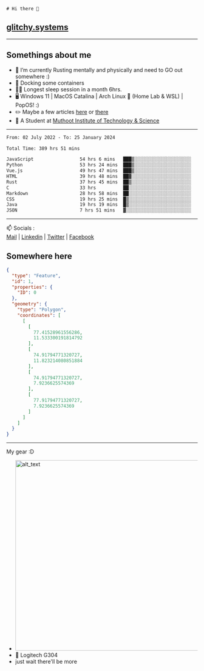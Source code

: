 ```
# Hi there 👋
```
## [glitchy.systems](https://glitchy.systems)
---

## Somethings about me



- 🌱 I’m currently Rusting mentally and physically and need to GO out somewhere :)
- 🐋 Docking some containers
- 😶‍🌫️ Longest sleep session in a month 6hrs.
- 🖥️ Windows 11 | MacOS Catalina | Arch Linux 🦩 (Home Lab & WSL) | PopOS! :)
- ✏️ Maybe a few articles [here](https://medium.com/@advaithnarayanan8) or [there](https://medium.com/@advaithnarayanan8)
- 📑 A Student at [Muthoot Institute of Technology & Science](https://mgmits.ac.in/)



---

<!--START_SECTION:waka-->

```txt
From: 02 July 2022 - To: 25 January 2024

Total Time: 389 hrs 51 mins

JavaScript                 54 hrs 6 mins   ███▒░░░░░░░░░░░░░░░░░░░░░   13.88 %
Python                     53 hrs 24 mins  ███▒░░░░░░░░░░░░░░░░░░░░░   13.70 %
Vue.js                     49 hrs 47 mins  ███▒░░░░░░░░░░░░░░░░░░░░░   12.77 %
HTML                       39 hrs 48 mins  ██▓░░░░░░░░░░░░░░░░░░░░░░   10.21 %
Rust                       37 hrs 45 mins  ██▒░░░░░░░░░░░░░░░░░░░░░░   09.68 %
C                          33 hrs          ██░░░░░░░░░░░░░░░░░░░░░░░   08.47 %
Markdown                   28 hrs 58 mins  ██░░░░░░░░░░░░░░░░░░░░░░░   07.43 %
CSS                        19 hrs 25 mins  █▒░░░░░░░░░░░░░░░░░░░░░░░   04.98 %
Java                       19 hrs 19 mins  █▒░░░░░░░░░░░░░░░░░░░░░░░   04.96 %
JSON                       7 hrs 51 mins   ▓░░░░░░░░░░░░░░░░░░░░░░░░   02.01 %
```

<!--END_SECTION:waka-->

---

📫 Socials :<br>
[Mail](mailto:advaithnarayanan8@gmail.com) | [Linkedin](https://www.linkedin.com/in/advaith-narayanan-a72152214/) | [Twitter](https://twitter.com/advaithnarayan) | [Facebook](https://screenmessage.com/qinq)

## Somewhere here

```geojson
{
  "type": "Feature",
  "id": 1,
  "properties": {
    "ID": 0
  },
  "geometry": {
    "type": "Polygon",
    "coordinates": [
      [
        [
          77.41528961556286,
          11.533300191814792
        ],
        [
          74.91794771320727,
          11.823214080851884
        ],
        [
          74.91794771320727,
          7.9236625574369
        ],
        [
          77.91794771320727,
          7.9236625574369
        ]
      ]
    ]
  }
}
```


--- 
My gear :D

- [<img alt="alt_text" width="500px" src="https://valid.x86.fr/cache/banner/xv24bv-6.png" />](https://valid.x86.fr/xv24bv)
- 🐁 Logitech G304
- just wait there'll be more

